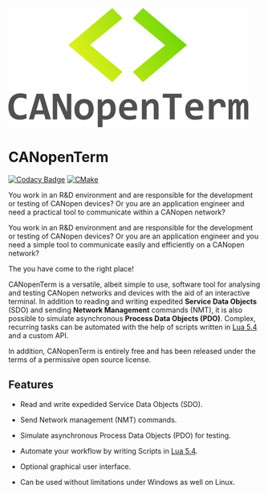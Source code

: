 ![CANopenTerm](https://raw.githubusercontent.com/CANopenTerm/CANopenTerm/main/media/logo.svg)

# CANopenTerm

[![Codacy Badge](https://app.codacy.com/project/badge/Grade/d0b16a90be6d4a59beafcabd727b2a2f)](https://www.codacy.com/gh/CANopenTerm/CANopenTerm/dashboard?utm_source=github.com&amp;utm_medium=referral&amp;utm_content=CANopenTerm/CANopenTerm&amp;utm_campaign=Badge_Grade)
[![CMake](https://github.com/CANopenTerm/CANopenTerm/actions/workflows/cmake.yml/badge.svg)](https://github.com/mupfdev/CANopenTerm/actions/workflows/cmake.yml)

You work in an R&D environment and are responsible for the development
or testing of CANopen devices? Or you are an application engineer and
need a practical tool to communicate within a CANopen network?

You work in an R&D environment and are responsible for the development
or testing of CANopen devices? Or you are an application engineer and
you need a simple tool to communicate easily and efficiently on a
CANopen network?

The you have come to the right place!

CANopenTerm is a versatile, albeit simple to use, software tool for
analysing and testing CANopen networks and devices with the aid of an
interactive terminal.  In addition to reading and writing expedited
**Service Data Objects** (SDO) and sending **Network Management**
commands (NMT), it is also possible to simulate asynchronous **Process
Data Objects (PDO)**.  Complex, recurring tasks can be automated with
the help of scripts written in [Lua
5.4](https://www.lua.org/manual/5.4/) and a custom API.

In addition, CANopenTerm is entirely free and has been released under
the terms of a permissive open source license.

## Features

- Read and write expedided Service Data Objects (SDO).

- Send Network management (NMT) commands.

- Simulate asynchronous Process Data Objects (PDO) for testing.

- Automate your workflow by writing Scripts in [Lua
  5.4](https://www.lua.org/manual/5.4/).

- Optional graphical user interface.

- Can be used without limitations under Windows as well on Linux.

